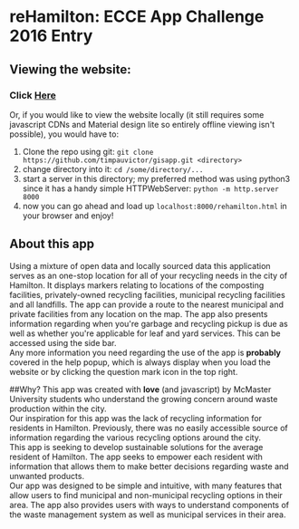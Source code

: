 # reHamilton: ECCE App Challenge 2016 Entry

## Viewing the website:
### Click [Here](http://victortimpau.me/rehamilton.html)
Or, if you would like to view the website locally (it still requires some javascript CDNs and Material design lite so entirely offline viewing isn't possible), you would have to:
  1. Clone the repo using git: `git clone https://github.com/timpauvictor/gisapp.git <directory>`
  2. change directory into it: `cd /some/directory/...`
  3. start a server in this directory; my preferred method was using python3 since it has a handy simple HTTPWebServer: `python -m http.server 8000`
  4. now you can go ahead and load up `localhost:8000/rehamilton.html` in your browser and enjoy!
  
## About this app
Using a mixture of open data and locally sourced data this application serves as an one-stop location for all of your recycling needs in the city of Hamilton. It displays markers relating to locations of the composting facilities, privately-owned recycling facilities, municipal recycling facilities and all landfills. The app can provide a route to the nearest municipal and private facilities from any location on the map. The app also presents information regarding when you're garbage and recycling pickup is due as well as whether you're applicable for leaf and yard services. This can be accessed using the side bar. <br>
Any more information you need regarding the use of the app is <b>probably</b> covered in the help popup, which is always display when you load the website or by clicking the question mark icon in the top right.

##Why?
This app was created with <b>love</b> (and javascript) by McMaster University students who understand the growing concern around waste production within the city. <br>
Our inspiration for this app was the lack of recycling information for residents in Hamilton. Previously, there was no easily accessible source of information regarding the various recycling options around the city. <br>
This app is seeking to develop sustainable solutions for the average resident of Hamilton. The app seeks to empower each resident with information that allows them to make better decisions regarding waste and unwanted products. <br>
Our app was designed to be simple and intuitive, with many features that allow users to find municipal and non-municipal recycling options in their area. The app also provides users with ways to understand components of the waste management system as well as municipal services in their area.
